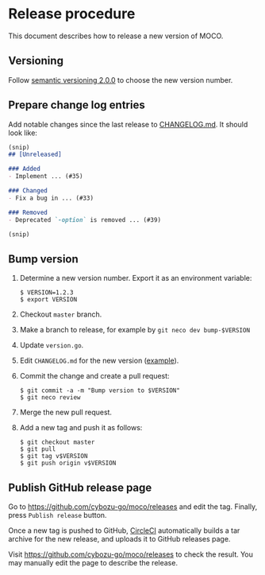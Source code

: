 Release procedure
=================

This document describes how to release a new version of MOCO.

Versioning
----------

Follow [semantic versioning 2.0.0][semver] to choose the new version number.

Prepare change log entries
--------------------------

Add notable changes since the last release to [CHANGELOG.md](CHANGELOG.md).
It should look like:

```markdown
(snip)
## [Unreleased]

### Added
- Implement ... (#35)

### Changed
- Fix a bug in ... (#33)

### Removed
- Deprecated `-option` is removed ... (#39)

(snip)
```

Bump version
------------

1. Determine a new version number.  Export it as an environment variable:

    ```console
    $ VERSION=1.2.3
    $ export VERSION
    ```

2. Checkout `master` branch.
3. Make a branch to release, for example by `git neco dev bump-$VERSION`
4. Update `version.go`.
5. Edit `CHANGELOG.md` for the new version ([example][]).
6. Commit the change and create a pull request:

    ```console
    $ git commit -a -m "Bump version to $VERSION"
    $ git neco review
    ```

7. Merge the new pull request.
8. Add a new tag and push it as follows:

    ```console
    $ git checkout master
    $ git pull
    $ git tag v$VERSION
    $ git push origin v$VERSION
    ```

Publish GitHub release page
---------------------------

Go to https://github.com/cybozu-go/moco/releases and edit the tag.
Finally, press `Publish release` button.


Once a new tag is pushed to GitHub, [CircleCI][] automatically
builds a tar archive for the new release, and uploads it to GitHub
releases page.

Visit https://github.com/cybozu-go/moco/releases to check
the result.  You may manually edit the page to describe the release.

[semver]: https://semver.org/spec/v2.0.0.html
[example]: https://github.com/cybozu-go/etcdpasswd/commit/77d95384ac6c97e7f48281eaf23cb94f68867f79
[CircleCI]: https://circleci.com/gh/cybozu-go/moco
